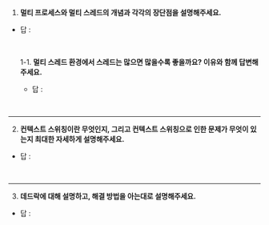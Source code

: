 1. **멀티 프로세스와 멀티 스레드의 개념과 각각의 장단점을 설명해주세요.** 

- 답 : 

    <br>
   
    1-1. **멀티 스레드 환경에서 스레드는 많으면 많을수록 좋을까요? 이유와 함께 답변해주세요.**

    - 답 : 

<br>

---
2. **컨텍스트 스위칭이란 무엇인지, 그리고 컨텍스트 스위칭으로 인한 문제가 무엇이 있는지 최대한 자세하게 설명해주세요.**

- 답 : 

<br>

---
3. **데드락에 대해 설명하고, 해결 방법을 아는대로 설명해주세요.**

- 답 : 